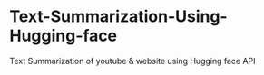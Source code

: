 # Text-Summarization-Using-Hugging-face
Text Summarization of youtube &amp; website using Hugging face API
